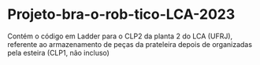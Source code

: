 # Projeto-bra-o-rob-tico-LCA-2023
Contém o código em Ladder para o CLP2 da planta 2 do LCA (UFRJ), referente ao armazenamento de peças da prateleira depois de organizadas pela esteira (CLP1, não incluso)
